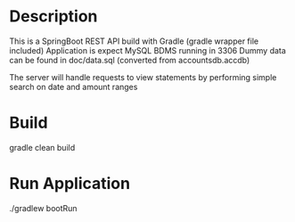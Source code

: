 # Description

This is a SpringBoot REST API build with Gradle (gradle wrapper file included)
Application is expect MySQL BDMS running in 3306 
Dummy data can be found in doc/data.sql (converted from accountsdb.accdb)

The server will handle requests to view statements by performing simple search on date and amount ranges

# Build

gradle clean build

# Run Application 

./gradlew bootRun

